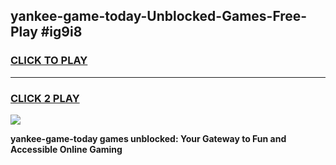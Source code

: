 
## yankee-game-today-Unblocked-Games-Free-Play #ig9i8
<h3>
<a href="https://us.freeplayer.one?title=yankee-game-today&ref=9M">CLICK TO PLAY</a></h3>
<hr>

<h3>
<a href="https://us.freeplayer.one?title=yankee-game-today&ref=9M">CLICK 2 PLAY</a>
  
</h3>

<a href="https://us.freeplayer.one?title=yankee-game-today&ref=9M"><img src="https://clearcache.store/games.png"></a>


**yankee-game-today games unblocked: Your Gateway to Fun and Accessible Online Gaming**

